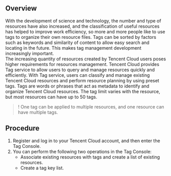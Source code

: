 ## Overview
With the development of science and technology, the number and type of resources have also increased, and the classification of useful resources has helped to improve work efficiency, so more and more people like to use tags to organize their own resource files. Tags can be sorted by factors such as keywords and similarity of content to allow easy search and locating in the future. This makes tag management development increasingly important.  
The increasing quantity of resources created by Tencent Cloud users poses higher requirements for resources management. Tencent Cloud provides Tag service to allow users to query and manage resources quickly and efficiently. With Tag service, users can classify and manage existing Tencent Cloud resources and perform resource planning by using preset tags. Tags are words or phrases that act as metadata to identify and organize Tencent Cloud resources. The tag limit varies with the resource, but most resources can have up to 50 tags.
>! One tag can be applied to multiple resources, and one resource can have multiple tags.
  

## Procedure 
1. Register and log in to your Tencent Cloud account, and then enter the Tag Console.
2. You can perform the following two operations in the Tag Console:
	- Associate existing resources with tags and create a list of existing resources.
	- Create a tag key list.


